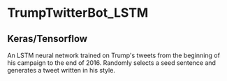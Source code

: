# TrumpTwitterBot_LSTM

## Keras/Tensorflow
An LSTM neural network trained on Trump's tweets from the beginning of his campaign to the end of 2016.
Randomly selects a seed sentence and generates a tweet written in his style.


